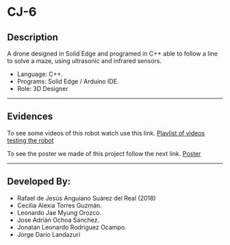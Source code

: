 # CJ-6

## Description
 A drone designed in Solid Edge and programed in C++ able to follow a line to solve a maze, using ultrasonic and infrared sensors.
 - Language: C++.
 - Programs: Solid Edge / Arduino IDE.
 - Role: 3D Designer
---
## Evidences
To see some videos of this robot watch use this link.
[Playlist of videos testing the robot](https://www.youtube.com/watch?v=QF7HkZHx05g&list=PLINtIW2v1ltBF2oXWBtUISV0uSEfQrbzI&ab_channel=RafaelAnguiano)

To see the poster we made of this project follow the next link.
[Poster](https://drive.google.com/drive/folders/1lVdZyjLsSMOf-LVv_D57yWo58ql4-kb2?usp=sharing)

---

## Developed By:
 - Rafael de Jesús Anguiano Suárez del Real (2018)
 - Cecilia Alexia Torres Guzmán.
 - Leonardo Jae Myung Orozco.
 - Jose Adrián Ochoa Sánchez.
 - Jonatan Leonardo Rodriguez Ocampo.
 - Jorge Darío Landazuri 